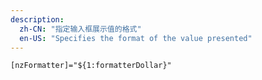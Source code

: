 ```yaml
---
description:
  zh-CN: "指定输入框展示值的格式"
  en-US: "Specifies the format of the value presented"
---
```


```html
[nzFormatter]="${1:formatterDollar}"
```
